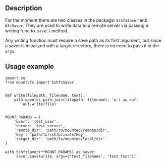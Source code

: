 ## Description
For the moment there are two classes in the package: `SshfsSaver` and `NfsSaver`. 
They are used to write data to a remote server via passing a writing func to`.save()` 
method. 

Any writing function must require a save path as its first argument, but since a saver 
is initialized with a target directory, there is no need to pass it in the `args`. 

## Usage example
```
import os
from mountvfs import SshfsSaver


def write(filepath, filename, text):
    with open(os.path.join(filepath, filename), 'w') as ouf:
        ouf.write(file)


MOUNT_PARAMS = {
    'user': 'test_user', 
    'server: 'test_server', 
    'remote_dir': 'path/to/mounted/remote/dir',
    'key': 'path/to/ssh/private/key',
    'target_dir': 'path/to/mounted/local/dir'
}

with SshfsSaver(**MOUNT_PARAMS) as saver:
     saver.save(write, args=('test_filename', 'test_text')) 

```

